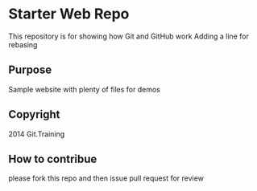 # Starter Web Repo

This repository is for showing how Git and GitHub work
Adding a line for rebasing

## Purpose

Sample website with plenty of files for demos

## Copyright
2014 Git.Training

## How to contribue
please fork this repo and then issue pull request for review

